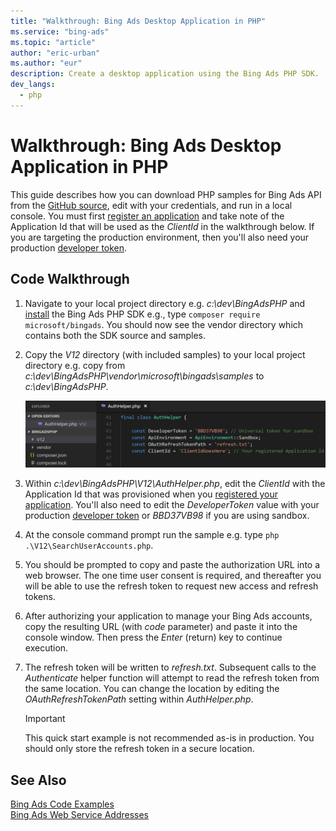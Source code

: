 ```yaml
---
title: "Walkthrough: Bing Ads Desktop Application in PHP"
ms.service: "bing-ads"
ms.topic: "article"
author: "eric-urban"
ms.author: "eur"
description: Create a desktop application using the Bing Ads PHP SDK.
dev_langs:
  - php
---
```

# Walkthrough: Bing Ads Desktop Application in PHP
This guide describes how you can download PHP samples for Bing Ads API from the [GitHub source](https://github.com/BingAds/BingAds-PHP-SDK), edit with your credentials, and run in a local console. You must first [register an application](authentication-oauth.md#registerapplication) and take note of the Application Id that will be used as the *ClientId* in the walkthrough below. If you are targeting the production environment, then you'll also need your production [developer token](get-started.md#get-developer-token).

## <a name="code"></a>Code Walkthrough

1. Navigate to your local project directory e.g. *c:\dev\BingAdsPHP* and [install](get-started-php.md#installation) the Bing Ads PHP SDK e.g., type `composer require microsoft/bingads`. You should now see the vendor directory which contains both the SDK source and samples. 
2. Copy the *V12* directory (with included samples) to your local project directory e.g. copy from *c:\dev\BingAdsPHP\vendor\microsoft\bingads\samples* to *c:\dev\BingAdsPHP*.

    ![Sample PHP Project Directory](media/sample-php-project-directory.png "Sample PHP Project Directory")  
    
3. Within *c:\dev\BingAdsPHP\V12\AuthHelper.php*, edit the *ClientId* with the Application Id that was provisioned when you [registered your application](authentication-oauth.md#registerapplication). You'll also need to edit the *DeveloperToken* value with your production [developer token](get-started.md#get-developer-token) or *BBD37VB98* if you are using sandbox. 
4. At the console command prompt run the sample e.g. type `php .\V12\SearchUserAccounts.php`.
5. You should be prompted to copy and paste the authorization URL into a web browser. The one time user consent is required, and thereafter you will be able to use the refresh token to request new access and refresh tokens.
6. After authorizing your application to manage your Bing Ads accounts, copy the resulting URL (with *code* parameter) and paste it into the console window. Then press the *Enter* (return) key to continue execution.
7. The refresh token will be written to *refresh.txt*. Subsequent calls to the *Authenticate* helper function will attempt to read the refresh token from the same location. You can change the location by editing the *OAuthRefreshTokenPath* setting within *AuthHelper.php*.

   > [!IMPORTANT] 
   > This quick start example is not recommended as-is in production. You should only store the refresh token in a secure location.

## See Also
[Bing Ads Code Examples](code-examples.md)  
[Bing Ads Web Service Addresses](web-service-addresses.md)  

